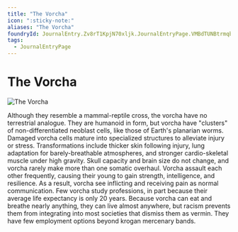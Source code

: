 ```yaml
---
title: "The Vorcha"
icon: ":sticky-note:"
aliases: "The Vorcha"
foundryId: JournalEntry.Zv8rT1KpjN70xljk.JournalEntryPage.VMBdTUNBtrmqbYRR
tags:
  - JournalEntryPage
---
```


# The Vorcha
![The Vorcha](../../../src/assets/media/vorcha.png)

Although they resemble a mammal-reptile cross, the vorcha have no terrestrial analogue. They are humanoid in form, but vorcha have "clusters" of non-differentiated neoblast cells, like those of Earth's planarian worms. Damaged vorcha cells mature into specialized structures to alleviate injury or stress. Transformations include thicker skin following injury, lung adaptation for barely-breathable atmospheres, and stronger cardio-skeletal muscle under high gravity. Skull capacity and brain size do not change, and vorcha rarely make more than one somatic overhaul.  Vorcha assault each other frequently, causing their young to gain strength, intelligence, and resilience. As a result, vorcha see inflicting and receiving pain as normal communication. Few vorcha study professions, in part because their average life expectancy is only 20 years. Because vorcha can eat and breathe nearly anything, they can live almost anywhere, but racism prevents them from integrating into most societies that dismiss them as vermin. They have few employment options beyond krogan mercenary bands.
